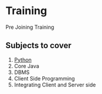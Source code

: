 # Training
Pre Joining Training

## Subjects to cover
1. [Python](https://github.com/Shashwat3012/training/tree/main/python)
2. Core Java
3. DBMS
4. Client Side Programming
5. Integrating Client and Server side
